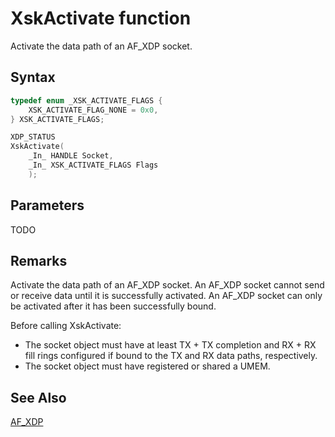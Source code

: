 # XskActivate function

Activate the data path of an AF_XDP socket.

## Syntax

```C
typedef enum _XSK_ACTIVATE_FLAGS {
    XSK_ACTIVATE_FLAG_NONE = 0x0,
} XSK_ACTIVATE_FLAGS;

XDP_STATUS
XskActivate(
    _In_ HANDLE Socket,
    _In_ XSK_ACTIVATE_FLAGS Flags
    );
```

## Parameters

TODO

## Remarks

Activate the data path of an AF_XDP socket. An AF_XDP socket cannot send or
receive data until it is successfully activated. An AF_XDP socket can only be
activated after it has been successfully bound.

Before calling XskActivate:

- The socket object must have at least TX + TX completion and RX + RX fill
rings configured if bound to the TX and RX data paths, respectively.
- The socket object must have registered or shared a UMEM.

## See Also

[AF_XDP](../afxdp.md)
